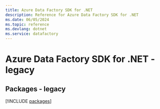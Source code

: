 ```yaml
---
title: Azure Data Factory SDK for .NET
description: Reference for Azure Data Factory SDK for .NET
ms.date: 06/05/2024
ms.topic: reference
ms.devlang: dotnet
ms.service: datafactory
---
```

# Azure Data Factory SDK for .NET - legacy
## Packages - legacy
[!INCLUDE [packages](data-factory-index.md)]